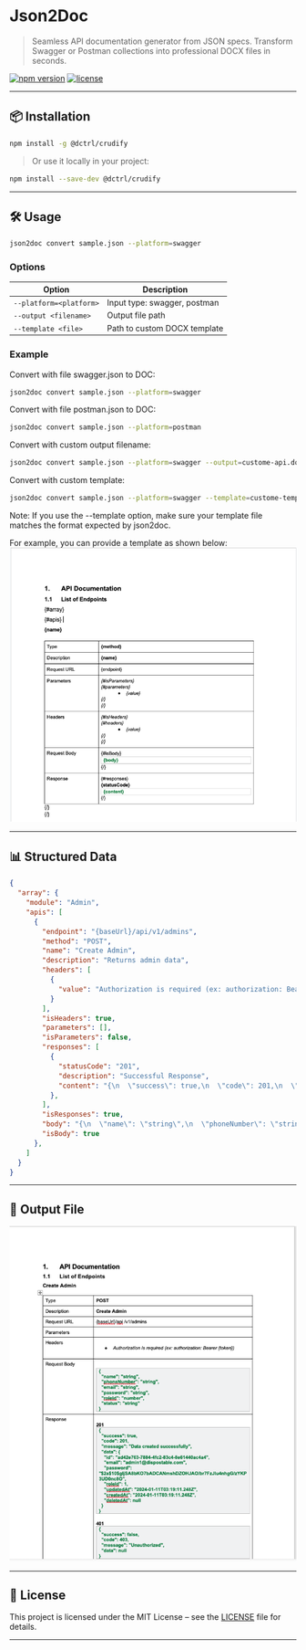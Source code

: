 # Json2Doc

> Seamless API documentation generator from JSON specs. Transform Swagger or Postman collections into professional DOCX files in seconds.

[![npm version](https://img.shields.io/npm/v/@dctrl/crudify.svg)](https://www.npmjs.com/package/@dctrl/crudify)
[![license](https://img.shields.io/npm/l/@dctrl/crudify.svg)](LICENSE)

---

## 📦 Installation

```bash
npm install -g @dctrl/crudify
```

> Or use it locally in your project:

```bash
npm install --save-dev @dctrl/crudify
```

---

## 🛠️ Usage

```bash
json2doc convert sample.json --platform=swagger
```

### Options

| Option|Description|
|-|-|
| `--platform=<platform>`| Input type: swagger, postman|
| `--output <filename>`| Output file path|
| `--template <file>`| Path to custom DOCX template|

### Example

Convert with file swagger.json to DOC:

```bash
json2doc convert sample.json --platform=swagger
```

Convert with file postman.json to DOC:

```bash
json2doc convert sample.json --platform=postman
```

Convert with custom output filename:

```bash
json2doc convert sample.json --platform=swagger --output=custome-api.docx
```

Convert with custom template:

```bash
json2doc convert sample.json --platform=swagger --template=custome-template.docx
```
Note: If you use the --template option, make sure your template file matches the format expected by json2doc.

For example, you can provide a template as shown below:
![Preview of sample document](./docs/assets/sample-docx.png)

---

## 📊 Structured Data

```json
{
  "array": {
    "module": "Admin",
    "apis": [
      {
        "endpoint": "{baseUrl}/api/v1/admins",
        "method": "POST",
        "name": "Create Admin",
        "description": "Returns admin data",
        "headers": [
          {
            "value": "Authorization is required (ex: authorization: Bearer {token})"
          }
        ],
        "isHeaders": true,
        "parameters": [],
        "isParameters": false,
        "responses": [
          {
            "statusCode": "201",
            "description": "Successful Response",
            "content": "{\n  \"success\": true,\n  \"code\": 201,\n  \"message\": \"Data created successfully\",\n  \"data\": {\n    \"id\": \"ad42e763-7884-4fc2-83c4-8e61440ac4a4\",\n    \"email\": \"admin1@dispostable.com\",\n    \"password\": \"$2a$10$gIjSA8bKO7bADCANmshDZOHJAO/br7FzJIu4nhgG/zYKP3UD0nc8O\",\n    \"roleId\": 1,\n    \"updatedAt\": \"2024-01-11T03:19:11.248Z\",\n    \"createdAt\": \"2024-01-11T03:19:11.248Z\",\n    \"deletedAt\": null\n  }\n}"
          },
        ],
        "isResponses": true,
        "body": "{\n  \"name\": \"string\",\n  \"phoneNumber\": \"string\",\n  \"email\": \"string\",\n  \"password\": \"string\",\n  \"roleId\": \"number\",\n  \"status\": \"string\"\n}",
        "isBody": true
      },
    ]
  }
}
```

---

## 📄 Output File

![Preview of sample output](./docs/assets/sample-output.png)

---

## 📄 License

This project is licensed under the MIT License – see the [LICENSE](LICENSE) file for details.

---